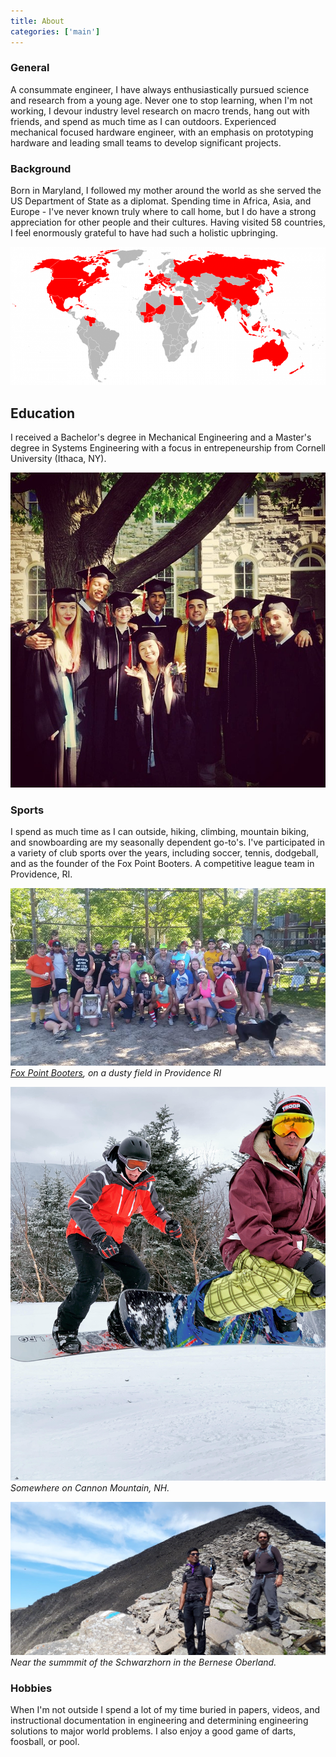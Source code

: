 ```yaml
---
title: About
categories: ['main']
---
```

### General
A consummate engineer, I have always enthusiastically pursued science and research from a young age. Never one to stop learning, when I'm not working, I devour industry level research on macro trends, hang out with friends, and spend as much time as I can outdoors. Experienced mechanical focused hardware engineer, with an emphasis on prototyping hardware and leading small teams to develop significant projects.

### Background

Born in Maryland, I followed my mother around the world as she served the US Department of State as a diplomat. Spending time in Africa, Asia, and Europe - I've never known truly where to call home, but I do have a strong appreciation for other people and their cultures. Having visited 58 countries, I feel enormously grateful to have had such a holistic upbringing.

![](visited_countries.png)

## Education

I received a Bachelor's degree in Mechanical Engineering and a Master's degree in Systems Engineering with a focus in entrepeneurship from Cornell University (Ithaca, NY).

![](cornell.jpg)

### Sports

I spend as much time as I can outside, hiking, climbing, mountain biking, and snowboarding are my seasonally dependent go-to's. I've participated in a variety of club sports over the years, including soccer, tennis, dodgeball, and as the founder of the Fox Point Booters. A competitive league team in Providence, RI.

*![](teamphoto.jpg)
[Fox Point Booters](https://www.instagram.com/foxpointbooters/), on a dusty field in Providence RI*

*![Snowboarding](snowboard.jpg)
Somewhere on Cannon Mountain, NH.*

*![](hike.jpg)
Near the summmit of the Schwarzhorn in the Bernese Oberland.*

### Hobbies

When I'm not outside I spend a lot of my time buried in papers, videos, and instructional documentation in engineering and determining engineering solutions to major world problems. I also enjoy a good game of darts, foosball, or pool.
